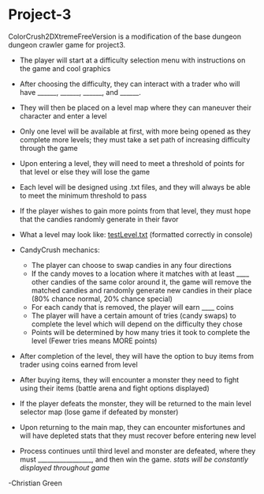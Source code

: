 # Project-3

ColorCrush2DXtremeFreeVersion is a modification of the base dungeon dungeon crawler game for project3.

- The player will start at a difficulty selection menu with instructions on the game and cool graphics
- After choosing the difficulty, they can interact with a trader who will have ______, ______, ______, and ______.
- They will then be placed on a level map where they can maneuver their character and enter a level
- Only one level will be available at first, with more being opened as they complete more levels; they must take a set path of increasing difficulty through the game

- Upon entering a level, they will need to meet a threshold of points for that level or else they will lose the game
- Each level will be designed using .txt files, and they will always be able to meet the minimum threshold to pass
- If the player wishes to gain more points from that level, they must hope that the candies randomly generate in their favor
- What a level may look like: [testLevel.txt](https://github.com/chgr4354/Project-3/files/11216922/testLevel.txt) (formatted correctly in console)
- CandyCrush mechanics:
  - The player can choose to swap candies in any four directions
  - If the candy moves to a location where it matches with at least ____ other candies of the same color around it, the game will remove the matched candies and randomly generate new candies in their place (80% chance normal, 20% chance special)
  - For each candy that is removed, the player will earn ____ coins
  - The player will have a certain amount of tries (candy swaps) to complete the level which will depend on the difficulty they chose
  - Points will be determined by how many tries it took to complete the level (Fewer tries means MORE points)

- After completion of the level, they will have the option to buy items from trader using coins earned from level
- After buying items, they will encounter a monster they need to fight using their items (battle arena and fight options displayed)
- If the player defeats the monster, they will be returned to the main level selector map (lose game if defeated by monster)
- Upon returning to the main map, they can encounter misfortunes and will have depleted stats that they must recover before entering new level
- Process continues until third level and monster are defeated, where they must _________________, and then win the game.
*stats will be constantly displayed throughout game*

-Christian Green
